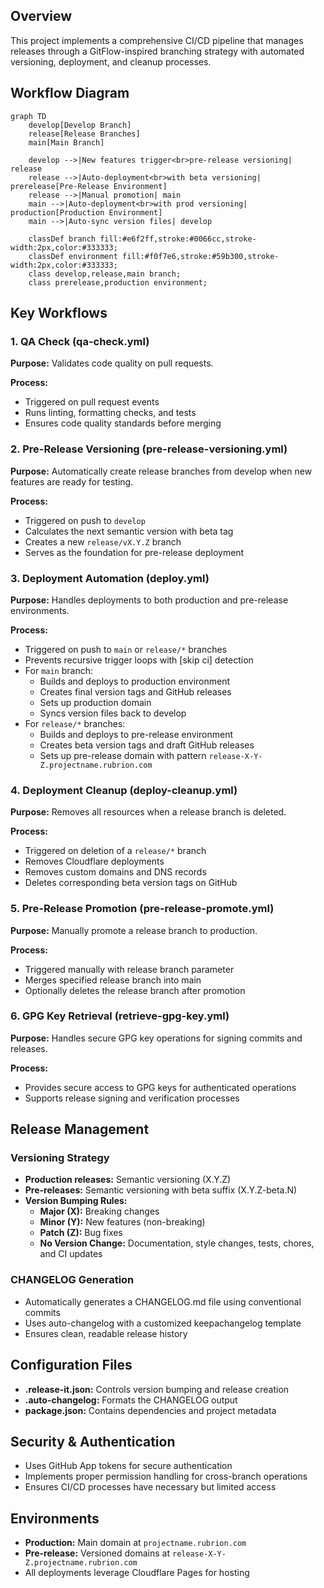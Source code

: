 ## Overview

This project implements a comprehensive CI/CD pipeline that manages releases through a GitFlow-inspired branching strategy with automated versioning, deployment, and cleanup processes.

## Workflow Diagram

```mermaid
graph TD
    develop[Develop Branch]
    release[Release Branches]
    main[Main Branch]
    
    develop -->|New features trigger<br>pre-release versioning| release
    release -->|Auto-deployment<br>with beta versioning| prerelease[Pre-Release Environment]
    release -->|Manual promotion| main
    main -->|Auto-deployment<br>with prod versioning| production[Production Environment]
    main -->|Auto-sync version files| develop
    
    classDef branch fill:#e6f2ff,stroke:#0066cc,stroke-width:2px,color:#333333;
    classDef environment fill:#f0f7e6,stroke:#59b300,stroke-width:2px,color:#333333;
    class develop,release,main branch;
    class prerelease,production environment;
```

## Key Workflows

### 1. QA Check (qa-check.yml)

**Purpose:** Validates code quality on pull requests.

**Process:**
- Triggered on pull request events
- Runs linting, formatting checks, and tests
- Ensures code quality standards before merging

### 2. Pre-Release Versioning (pre-release-versioning.yml)

**Purpose:** Automatically create release branches from develop when new features are ready for testing.

**Process:**
- Triggered on push to `develop`
- Calculates the next semantic version with beta tag
- Creates a new `release/vX.Y.Z` branch
- Serves as the foundation for pre-release deployment

### 3. Deployment Automation (deploy.yml)

**Purpose:** Handles deployments to both production and pre-release environments.

**Process:**
- Triggered on push to `main` or `release/*` branches
- Prevents recursive trigger loops with [skip ci] detection
- For `main` branch:
  - Builds and deploys to production environment
  - Creates final version tags and GitHub releases
  - Sets up production domain
  - Syncs version files back to develop
- For `release/*` branches:
  - Builds and deploys to pre-release environment
  - Creates beta version tags and draft GitHub releases
  - Sets up pre-release domain with pattern `release-X-Y-Z.projectname.rubrion.com`

### 4. Deployment Cleanup (deploy-cleanup.yml)

**Purpose:** Removes all resources when a release branch is deleted.

**Process:**
- Triggered on deletion of a `release/*` branch
- Removes Cloudflare deployments
- Removes custom domains and DNS records
- Deletes corresponding beta version tags on GitHub

### 5. Pre-Release Promotion (pre-release-promote.yml)

**Purpose:** Manually promote a release branch to production.

**Process:**
- Triggered manually with release branch parameter
- Merges specified release branch into main
- Optionally deletes the release branch after promotion

### 6. GPG Key Retrieval (retrieve-gpg-key.yml)

**Purpose:** Handles secure GPG key operations for signing commits and releases.

**Process:**
- Provides secure access to GPG keys for authenticated operations
- Supports release signing and verification processes

## Release Management

### Versioning Strategy

- **Production releases:** Semantic versioning (X.Y.Z)
- **Pre-releases:** Semantic versioning with beta suffix (X.Y.Z-beta.N)
- **Version Bumping Rules:**
  - **Major (X):** Breaking changes
  - **Minor (Y):** New features (non-breaking)
  - **Patch (Z):** Bug fixes
  - **No Version Change:** Documentation, style changes, tests, chores, and CI updates

### CHANGELOG Generation

- Automatically generates a CHANGELOG.md file using conventional commits
- Uses auto-changelog with a customized keepachangelog template
- Ensures clean, readable release history

## Configuration Files

- **.release-it.json:** Controls version bumping and release creation
- **.auto-changelog:** Formats the CHANGELOG output
- **package.json:** Contains dependencies and project metadata

## Security & Authentication

- Uses GitHub App tokens for secure authentication
- Implements proper permission handling for cross-branch operations
- Ensures CI/CD processes have necessary but limited access

## Environments

- **Production:** Main domain at `projectname.rubrion.com`
- **Pre-release:** Versioned domains at `release-X-Y-Z.projectname.rubrion.com`
- All deployments leverage Cloudflare Pages for hosting
